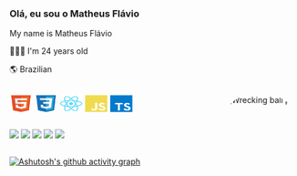 ### Olá, eu sou o Matheus Flávio

My name is Matheus Flávio

🤷🏽‍♂️ I'm 24 years old

🌎 Brazilian 

<div style="display: inline_block"><br>
  <img align="center" alt="Math-HTML" height="30" width="40" src="https://raw.githubusercontent.com/devicons/devicon/master/icons/html5/html5-original.svg">
  <img align="center" alt="Math-CSS" height="30" width="40" src="https://raw.githubusercontent.com/devicons/devicon/master/icons/css3/css3-original.svg">
  <img align="center" alt="Math-React" height="30" width="40" src="https://raw.githubusercontent.com/devicons/devicon/master/icons/react/react-original.svg">
  <img align="center" alt="Math-Js" height="30" width="40" src="https://raw.githubusercontent.com/devicons/devicon/master/icons/javascript/javascript-plain.svg">
  <img align="center" alt="Math-Ts" height="30" width="40" src="https://raw.githubusercontent.com/devicons/devicon/master/icons/typescript/typescript-plain.svg">
  <img align="right" alt="Wrecking ball pic" height="150" style="border-radius:50px;" src="https://i.giphy.com/media/LrXOwwiYvN4R7S0pZo/giphy.webp">
</div>

##
 
<div> 
  <a href="https://www.youtube.com/channel/UCzevBFaELdAslbZ3oikZtSQ" target="_blank"><img src="https://img.shields.io/badge/YouTube-FF0000?style=for-the-badge&logo=youtube&logoColor=white" target="_blank"></a>
  <a href="https://www.instagram.com/theus.css/" target="_blank"><img src="https://img.shields.io/badge/-Instagram-%23E4405F?style=for-the-badge&logo=instagram&logoColor=white" target="_blank"></a>
 	<a href="https://www.twitch.tv/xtheusl" target="_blank"><img src="https://img.shields.io/badge/Twitch-9146FF?style=for-the-badge&logo=twitch&logoColor=white" target="_blank"></a>
  <a href = "mailto:Matheusflavio888@gmail.com"><img src="https://img.shields.io/badge/-Gmail-%23333?style=for-the-badge&logo=gmail&logoColor=white" target="_blank"></a>
  <a href="https://www.linkedin.com/in/matheus-fl%C3%A1vio-a7b97a200/" target="_blank"><img src="https://img.shields.io/badge/-LinkedIn-%230077B5?style=for-the-badge&logo=linkedin&logoColor=white" target="_blank"></a> 
</div>

##

[![Ashutosh's github activity graph](https://github-readme-activity-graph.cyclic.app/graph?username=xmatheusflavio&bg_color=000000&color=684ec6&line=8c4baa&point=c7d558&area=true&hide_border=true)](https://github.com/ashutosh00710/github-readme-activity-graph)
